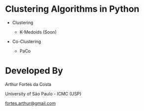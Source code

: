 # Clustering Algorithms in Python

- Clustering

    - K-Medoids (Soon)

- Co-Clustering

    - PaCo 
    
# Developed By

Arthur Fortes da Costa

University of São Paulo - ICMC (USP)

fortes.arthur@gmail.com